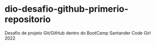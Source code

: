 # dio-desafio-github-primerio-repositorio
Desafio de projeto Git/GitHub dentro do  BootCamp Santander  Code Girl 2022
